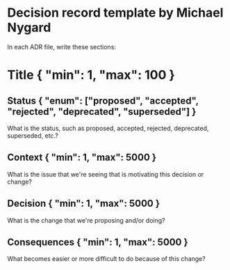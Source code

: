# Decision record template by Michael Nygard

In each ADR file, write these sections:

# Title { "min": 1, "max": 100 }

## Status { "enum": ["proposed", "accepted", "rejected", "deprecated", "superseded"] }

What is the status, such as proposed, accepted, rejected, deprecated, superseded, etc.?

## Context { "min": 1, "max": 5000 }

What is the issue that we're seeing that is motivating this decision or change?

## Decision { "min": 1, "max": 5000 }

What is the change that we're proposing and/or doing?

## Consequences { "min": 1, "max": 5000 }

What becomes easier or more difficult to do because of this change?
